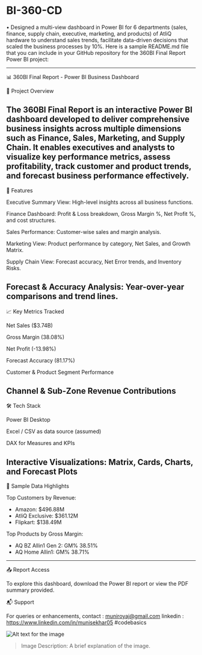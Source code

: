 # BI-360-CD
• Designed a multi-view dashboard in Power BI for 6 departments (sales, finance, supply chain, executive, marketing, and products) of  AtliQ hardware to understand sales trends, facilitate data-driven decisions that scaled the business processes by 10%. 
Here is a sample README.md file that you can include in your GitHub repository for the 360BI Final Report Power BI project:


---

📊 360BI Final Report - Power BI Business Dashboard

🧾 Project Overview

The 360BI Final Report is an interactive Power BI dashboard developed to deliver comprehensive business insights across multiple dimensions such as Finance, Sales, Marketing, and Supply Chain. It enables executives and analysts to visualize key performance metrics, assess profitability, track customer and product trends, and forecast business performance effectively.
----------------------------------------------------------------------------------

📌 Features

Executive Summary View: High-level insights across all business functions.

Finance Dashboard: Profit & Loss breakdown, Gross Margin %, Net Profit %, and cost structures.

Sales Performance: Customer-wise sales and margin analysis.

Marketing View: Product performance by category, Net Sales, and Growth Matrix.

Supply Chain View: Forecast accuracy, Net Error trends, and Inventory Risks.

Forecast & Accuracy Analysis: Year-over-year comparisons and trend lines.
--------------------------------------------------------------------------

📈 Key Metrics Tracked

Net Sales ($3.74B)

Gross Margin (38.08%)

Net Profit (-13.98%)

Forecast Accuracy (81.17%)

Customer & Product Segment Performance

Channel & Sub-Zone Revenue Contributions
------------------------------------------------


🛠 Tech Stack

Power BI Desktop

Excel / CSV as data source (assumed)

DAX for Measures and KPIs

Interactive Visualizations: Matrix, Cards, Charts, and Forecast Plots
--------------------------------------------------------------------------


🧮 Sample Data Highlights

Top Customers by Revenue:
- Amazon: $496.88M
- AtliQ Exclusive: $361.12M
- Flipkart: $138.49M

Top Products by Gross Margin:
- AQ BZ Allin1 Gen 2: GM% 38.51%
- AQ Home Allin1: GM% 38.71%
-----------------------------------------------------

📤 Report Access

To explore this dashboard, download the Power BI report or view the PDF summary provided.

📬 Support

For queries or enhancements, 
contact : muniroyaj@gmail.com
linkedin : https://www.linkedin.com/in/munisekhar05
#codebasics

![Alt text for the image](image-path-or-URL "Optional title")
> Image Description: A brief explanation of the image.


